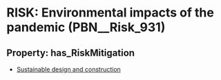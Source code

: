 # RISK: __Environmental impacts of the pandemic__ (PBN__Risk_931)

## Property: has_RiskMitigation

* [Sustainable design and construction](PBN__RiskMitigation_1291)

